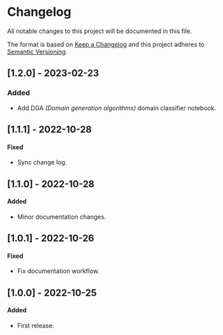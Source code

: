 # Changelog
All notable changes to this project will be documented in this file.

The format is based on [Keep a Changelog](http://keepachangelog.com/en/1.0.0/)
and this project adheres to [Semantic Versioning](http://semver.org/spec/v2.0.0.html).

## [1.2.0] - 2023-02-23
### Added
* Add DGA *(Domain generation algorithms)* domain classifier notebook.

## [1.1.1] - 2022-10-28
#### Fixed
 * Sync change log.

## [1.1.0] - 2022-10-28
#### Added
 * Minor documentation changes.

## [1.0.1] - 2022-10-26
#### Fixed
 * Fix documentation workflow.

## [1.0.0] - 2022-10-25
#### Added
 * First release.

